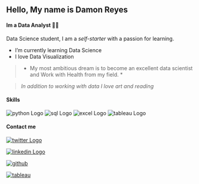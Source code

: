 ## Hello, My name is Damon Reyes
####  Im a Data Analyst :man_technologist:

<!--
**DamonReyes/DamonReyes** is a ✨ _special_ ✨ repository because its `README.md` (this file) appears on your GitHub profile..-->

Data Science student, I am a *self-starter* with a passion for learning.

* I’m currently learning Data Science
* I love Data Visualization


> * My most ambitious dream is to become an excellent data scientist and Work with Health from my field. *

> _In addition to working with data I love art and reading_


#### Skills
![python Logo](https://img.shields.io/badge/Python-3776AB?style=for-the-badge&logo=python&logoColor=white)
![sql Logo](https://img.shields.io/badge/PostgreSQL-316192?style=for-the-badge&logo=postgresql&logoColor=white)
![excel Logo](https://img.shields.io/badge/Microsoft_Excel-217346?style=for-the-badge&logo=microsoft-excel&logoColor=white)
![tableau Logo](https://img.shields.io/badge/Tableau-E97627?style=for-the-badge&logo=Tableau&logoColor=white)

#### Contact me
[![twitter Logo](https://img.shields.io/badge/Twitter-1DA1F2?style=for-the-badge&logo=twitter&logoColor=white)](https://twitter.com/intent/user?screen_name=DamonReyes12)

[![linkedin Logo](https://img.shields.io/badge/LinkedIn-Damon_Reyes-0077B5?style=for-the-badge&logo=linkedin&logoColor=white)](https://www.linkedin.com/in/damon-reyes/)

[![github](https://img.shields.io/badge/GitHub-100000?style=for-the-badge&logo=github&logoColor=white)](https://github.com/DamonReyes/Portfolio_Projects)

[![tableau](https://img.shields.io/badge/Tableau-E97627?style=for-the-badge&logo=Tableau&logoColor=lightgrey)](https://public.tableau.com/profile/damon.reyes#!/)
